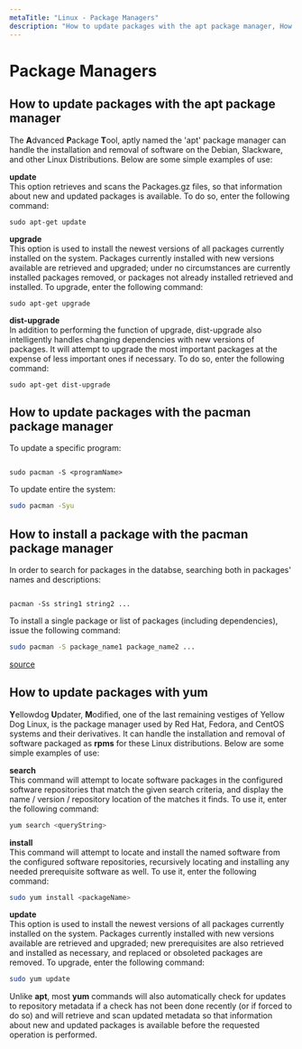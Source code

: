 ```yaml
---
metaTitle: "Linux - Package Managers"
description: "How to update packages with the apt package manager, How to update packages with the pacman package manager, How to install a package with the pacman package manager, How to update packages with yum"
---
```


# Package Managers



## How to update packages with the apt package manager


The **A**dvanced **P**ackage **T**ool, aptly named the 'apt' package manager can handle the installation and removal of software on the Debian, Slackware, and other Linux Distributions.  Below are some simple examples of use:

**update**<br />
This option retrieves and scans the Packages.gz files, so that information about new and updated packages is available.  To do so, enter the following command:

`sudo apt-get update`

**upgrade**<br />
This option is used to install the newest versions of all packages currently installed on the system.   Packages currently installed with new versions available are retrieved and upgraded; under no circumstances are currently installed packages removed, or packages not already installed retrieved and installed.  To upgrade, enter the following command:

`sudo apt-get upgrade`

**dist-upgrade**<br />
In addition to performing the function of upgrade, dist-upgrade also intelligently handles changing dependencies with new versions of packages.  It will attempt to upgrade the most important packages at the expense of less important ones if necessary.  To do so, enter the following command:

`sudo apt-get dist-upgrade`



## How to update packages with the pacman package manager


To update a specific program:

```

sudo pacman -S <programName>

```

To update entire the system:

```bash
sudo pacman -Syu

```



## How to install a package with the pacman package manager


In order to search for packages in the databse, searching both in packages' names and descriptions:

```

pacman -Ss string1 string2 ...

```

To install a single package or list of packages (including dependencies), issue the following command:

```bash
sudo pacman -S package_name1 package_name2 ...

```

[source](https://wiki.archlinux.org/index.php/Pacman#Querying_package_databases)



## How to update packages with yum


**Y**ellowdog **U**pdater, **M**odified, one of the last remaining vestiges of Yellow Dog Linux, is the package manager used by Red Hat, Fedora, and CentOS systems and their derivatives. It can handle the installation and removal of software packaged as **rpms** for these Linux distributions.  Below are some simple examples of use:

**search**<br />
This command will attempt to locate software packages in the configured software repositories that match the given search criteria, and display the name / version / repository location of the matches it finds.  To use it, enter the following command:

```bash
yum search <queryString>

```

**install**<br />
This command will attempt to locate and install the named software from the configured software repositories, recursively locating and installing any needed prerequisite software as well.  To use it, enter the following command:

```bash
sudo yum install <packageName>

```

**update**<br />
This option is used to install the newest versions of all packages currently installed on the system. Packages currently installed with new versions available are retrieved and upgraded; new prerequisites are also retrieved and installed as necessary, and replaced or obsoleted packages are removed. To upgrade, enter the following command:

```bash
sudo yum update 

```

Unlike **apt**, most **yum** commands will also automatically check for updates to repository metadata if a check has not been done recently (or if forced to do so) and will retrieve and scan updated metadata so that information about new and updated packages is available before the requested operation is performed.

